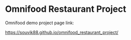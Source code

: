 # Omnifood Restaurant Project
Omnifood demo project
page link:

https://souvik88.github.io/omnifood_restaurant_project/
